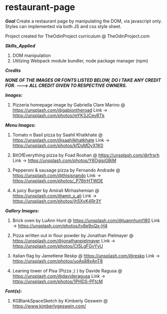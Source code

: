 # restaurant-page

**_Goal_**
Create a restaurant page by manipulating the DOM, via javascript only.
Styles can implemented via both JS and css style sheet.

Project created for TheOdinProject curriculum @ TheOdinProject.com

**_Skills_Applied_**

1. DOM manipulation
2. Utilizing Webpack module bundler, node package manager (npm)

**_Credits_**

**_*NONE OF THE IMAGES OR FONTS LISTED BELOW, DO I TAKE ANY CREDIT FOR. ---> ALL CREDIT GIVEN TO RESPECTIVE OWNERS.*_**

**_Images:_**

1. Pizzeria homepage image by Gabriella Clare Marino @ https://unsplash.com/@gabiontheroad
   Link -> https://unsplash.com/photos/mYK3JCevRTk

**_Menu Images:_**

1. Tomato n Basil pizza by Saahil Khatkhate @ https://unsplash.com/@saahilkhatkhate
   Link -> https://unsplash.com/photos/kfDsMDyX1K0

2. BitOfEverything pizza by Foad Roshan @ https://unsplash.com/@rfrsrh
   Link -> https://unsplash.com/photos/Y6OgisiGBjM

3. Pepperoni & sausage pizza by Fernando Andrade @ https://unsplash.com/@thisisnando
   Link -> https://unsplash.com/photos/_P76trHTWDE

4. A juicy Burger by Amirali Mirhashemian @ https://unsplash.com/@amir_v_ali
   Link -> https://unsplash.com/photos/jh5XyK4Rr3Y

**_Gallery Images:_**

1. Brick oven by LuAnn Hunt @ https://unsplash.com/@luannhunt180
   Link -> https://unsplash.com/photos/tv8e9oQx-H4

2. Pizza written out in flour powder by Jonathan Pielmayer @ https://unsplash.com/@jonathanpielmayer
   Link -> https://unsplash.com/photos/Ct5LgFGvYvU

3. Italian flag by Jametlene Reskp @ https://unsplash.com/@reskp
   Link -> https://unsplash.com/photos/uoAs88xAnT8

4. Leaning tower of Pisa (Pizza ;) ) by Davide Ragusa @ https://unsplash.com/@davideragusa
   Link -> https://unsplash.com/photos/1PHDS-PFtcM

**_Font(s):_**

1. KGBlankSpaceSketch by Kimberly Geswein @ https://www.kimberlygeswein.com/
